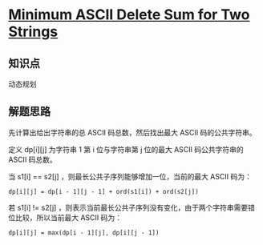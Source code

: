 # [Minimum ASCII Delete Sum for Two Strings](https://leetcode.com/problems/minimum-ascii-delete-sum-for-two-strings/)

## 知识点

动态规划

## 解题思路

先计算出给出字符串的总 ASCII 码总数，然后找出最大 ASCII 码的公共字符串。

定义 dp[i][j] 为字符串 1 第 i 位与字符串第 j 位的最大 ASCII 码公共字符串的 ASCII 码总数。

当 s1[i] == s2[j] ，则最长公共子序列能够增加一位，当前的最大 ASCII 码为：

```text
dp[i][j] = dp[i - 1][j - 1] + ord(s1[i]) + ord(s2[j])
```

若 s1[i] != s2[j] ，则表示当前最长公共子序列没有变化，由于两个字符串需要错位比较，所以当前最大 ASCII 码为：

```text
dp[i][j] = max(dp[i - 1][j], dp[i][j - 1])
```
